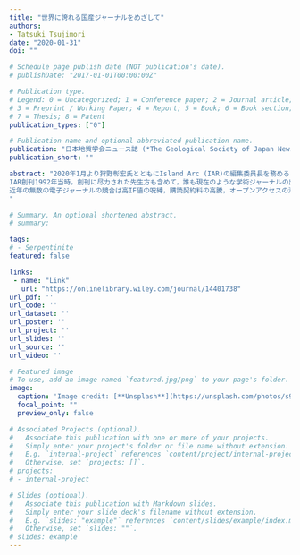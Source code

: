 ```yaml
---
title: "世界に誇れる国産ジャーナルをめざして"
authors:
- Tatsuki Tsujimori
date: "2020-01-31"
doi: ""

# Schedule page publish date (NOT publication's date).
# publishDate: "2017-01-01T00:00:00Z"

# Publication type.
# Legend: 0 = Uncategorized; 1 = Conference paper; 2 = Journal article;
# 3 = Preprint / Working Paper; 4 = Report; 5 = Book; 6 = Book section;
# 7 = Thesis; 8 = Patent
publication_types: ["0"]

# Publication name and optional abbreviated publication name.
publication: "日本地質学会ニュース誌 (*The Geological Society of Japan News*), v. 22, no. 1, p. 9"
publication_short: ""

abstract: "2020年1月より狩野彰宏氏とともにIsland Arc (IAR)の編集委員長を務めることになりました。4年周期で編集委員長ペアの代替を繰り返し，我々が7代目となります。前編集委員長，とりわけ田村芳彦氏の現状に対する強い危機感と問題提起に対して私見を申し上げたところ，ご指名に預かりました。四半世紀を超える伝統に敬意を表しながらも，狩野氏及び新生編集チームのメンバーと一緒に，誇りを持って世界に発信できる国産ジャーナルへIARを復活させるため努力して参ります。
IAR創刊1992年当時，創刊に尽力された先生方も含めて，誰も現在のような学術ジャーナルの出版形態を予想し得なかったことでしょう。90年代後半にはインターネットの普及と電子文章ファイルの標準規格誕生によって，研究成果の紙媒体を通じた発信の時代から，学術成果・情報を電子ファイルなどのメディアとして発信，閲覧できる時代が訪れました。私はその大きな変貌を遂げた移行時代に初期キャリアを歩んできた世代で印刷原稿郵送による論文投稿を経験しています。海外の知名度の高い国際誌への投稿には今とは比べられないほど時間を要しました。あの頃はIARのような国内拠点の国際誌には迅速さの点で大きな価値があったはずです。しかし，既存の紙媒体ジャーナルがほぼ電子化され，2013年以降の本紙同様，冊子体を持たないオンラインのみの雑誌（電子ジャーナル）が多数創刊されると，海外の国際誌への論文公表が格段に身近なものになりました。また，オンライン化が学問の変化と学界の競争を猛烈に加速させ，結果的に論文公表のスピードの重要性が大きく増しました。気が付けば私も含めて，迅速さに不満を持ち公表の場としてIARを選ばなくなっていったように思います。国内の成熟していない査読文化にも少なからず原因があったのかもしれません。しかし，田村氏の問題提起は，IARが⽇本地質学会の公式な国際誌であって，我々のフラッグであることを思い出させてくれました。国産国際誌の不要論もありますが，海外の国際誌の編集チームにどれほどの日本人研究者がいるでしょうか？国際競争力の高い優れた研究を国際発信できるプラットフォームを国内に継続して持つことには大きな意味があると思います。
近年の無数の電子ジャーナルの競合は高IF値の呪縛，購読契約料の高騰，オープンアクセスの潮流，捕食出版ビジネス等の新たな問題等を生み出した一方，網羅的な学術情報の検索が複雑系を取り扱う地質学分野の情報収集に大きな革新をもたらしました。情報のデジタルアーカイブ化によって書庫にひっそり眠っていたような古い研究データもデータ科学として活かされる時代です。地球科学分野でもプレプリントサーバ利用が急速に拡大しています。この先も学術ジャーナルを取り巻く環境はダイナミックに変化していくでしょう。IARが変化のなかで孤立することなく，新しい流れを生み出すプラットフォームを提供すべく，柔軟に対応していきたいと思います。どうぞ積極的に論文投稿と特集号企画の起案をしてください（特に若い世代！）。IARを世界に誇れる国産ジャーナルにしましょう。
"

# Summary. An optional shortened abstract.
# summary: 

tags: 
# - Serpentinite
featured: false

links:
 - name: "Link"
   url: "https://onlinelibrary.wiley.com/journal/14401738"
url_pdf: ''
url_code: ''
url_dataset: ''
url_poster: ''
url_project: ''
url_slides: ''
url_source: ''
url_video: ''

# Featured image
# To use, add an image named `featured.jpg/png` to your page's folder. 
image: 
  caption: 'Image credit: [**Unsplash**](https://unsplash.com/photos/s9CC2SKySJM)'
  focal_point: ""
  preview_only: false

# Associated Projects (optional).
#   Associate this publication with one or more of your projects.
#   Simply enter your project's folder or file name without extension.
#   E.g. `internal-project` references `content/project/internal-project/index.md`.
#   Otherwise, set `projects: []`.
# projects:
# - internal-project

# Slides (optional).
#   Associate this publication with Markdown slides.
#   Simply enter your slide deck's filename without extension.
#   E.g. `slides: "example"` references `content/slides/example/index.md`.
#   Otherwise, set `slides: ""`.
# slides: example
---
```

